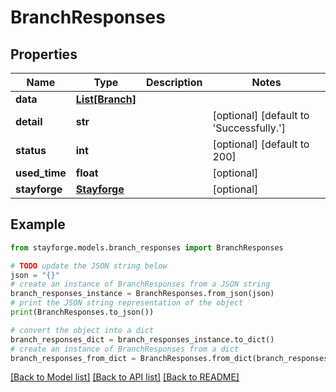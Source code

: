# BranchResponses


## Properties

Name | Type | Description | Notes
------------ | ------------- | ------------- | -------------
**data** | [**List[Branch]**](Branch.md) |  | 
**detail** | **str** |  | [optional] [default to 'Successfully.']
**status** | **int** |  | [optional] [default to 200]
**used_time** | **float** |  | [optional] 
**stayforge** | [**Stayforge**](Stayforge.md) |  | [optional] 

## Example

```python
from stayforge.models.branch_responses import BranchResponses

# TODO update the JSON string below
json = "{}"
# create an instance of BranchResponses from a JSON string
branch_responses_instance = BranchResponses.from_json(json)
# print the JSON string representation of the object
print(BranchResponses.to_json())

# convert the object into a dict
branch_responses_dict = branch_responses_instance.to_dict()
# create an instance of BranchResponses from a dict
branch_responses_from_dict = BranchResponses.from_dict(branch_responses_dict)
```
[[Back to Model list]](../README.md#documentation-for-models) [[Back to API list]](../README.md#documentation-for-api-endpoints) [[Back to README]](../README.md)


